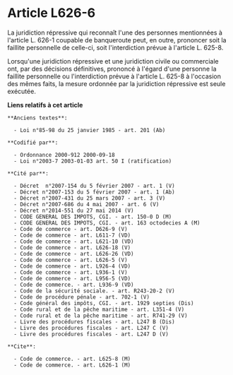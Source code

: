 # Article L626-6

La juridiction répressive qui reconnaît l'une des personnes mentionnées à l'article L. 626-1 coupable de banqueroute peut, en
outre, prononcer soit la faillite personnelle de celle-ci, soit l'interdiction prévue à l'article L. 625-8.

Lorsqu'une juridiction répressive et une juridiction civile ou commerciale ont, par des décisions définitives, prononcé à
l'égard d'une personne la faillite personnelle ou l'interdiction prévue à l'article L. 625-8 à l'occasion des mêmes faits, la
mesure ordonnée par la juridiction répressive est seule exécutée.

**Liens relatifs à cet article**

	**Anciens textes**:

	  - Loi n°85-98 du 25 janvier 1985 - art. 201 (Ab)

	**Codifié par**:

	  - Ordonnance 2000-912 2000-09-18
	  - Loi n°2003-7 2003-01-03 art. 50 I (ratification)

	**Cité par**:

	  - Décret  n°2007-154 du 5 février 2007 - art. 1 (V)
	  - Décret n°2007-153 du 5 février 2007 - art. 1 (Ab)
	  - Décret n°2007-431 du 25 mars 2007 - art. 3 (V)
	  - Décret n°2007-686 du 4 mai 2007 - art. 6 (V)
	  - Décret n°2014-551 du 27 mai 2014 (V)
	  - CODE GENERAL DES IMPOTS, CGI. - art. 150-0 D (M)
	  - CODE GENERAL DES IMPOTS, CGI. - art. 163 octodecies A (M)
	  - Code de commerce - art. D626-9 (V)
	  - Code de commerce - art. L611-7 (VD)
	  - Code de commerce - art. L621-10 (VD)
	  - Code de commerce - art. L626-18 (V)
	  - Code de commerce - art. L626-26 (VD)
	  - Code de commerce - art. L626-5 (V)
	  - Code de commerce - art. L926-4 (VD)
	  - Code de commerce - art. L936-1 (V)
	  - Code de commerce - art. L956-5 (VD)
	  - Code de commerce. - art. L936-9 (VD)
	  - Code de la sécurité sociale. - art. R243-20-2 (V)
	  - Code de procédure pénale - art. 702-1 (V)
	  - Code général des impôts, CGI. - art. 1929 septies (Dis)
	  - Code rural et de la pêche maritime - art. L351-4 (V)
	  - Code rural et de la pêche maritime - art. R741-29 (V)
	  - Livre des procédures fiscales - art. L247 B (Dis)
	  - Livre des procédures fiscales - art. L247 C (V)
	  - Livre des procédures fiscales - art. L247 D (V)

	**Cite**:

	  - Code de commerce. - art. L625-8 (M)
	  - Code de commerce. - art. L626-1 (M)
